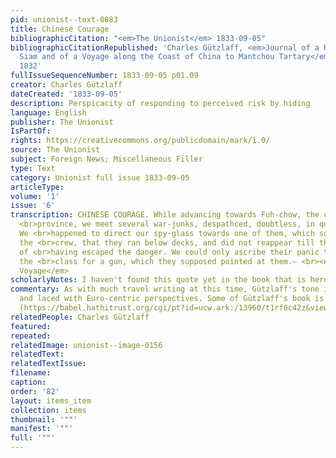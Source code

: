 ```yaml
---
pid: unionist--text-0083
title: Chinese Courage
bibliographicCitation: "<em>The Unionist</em> 1833-09-05"
bibliographicCitationRepublished: 'Charles Gützlaff, <em>Journal of a Residence in
  Siam and of a Voyage along the Coast of China to Mantchou Tartary</em> Canton, China:
  1832'
fullIssueSequenceNumber: 1833-09-05 p01.09
creator: Charles Gützlaff
dateCreated: '1833-09-05'
description: Perspicacity of responding to perceived risk by hiding
language: English
publisher: The Unionist
IsPartOf: 
rights: https://creativecommons.org/publicdomain/mark/1.0/
source: The Unionist
subject: Foreign News; Miscellaneous Filler
type: Text
category: Unionist full issue 1833-09-05
articleType: 
volume: '1'
issue: '6'
transcription: CHINESE COURAGE. While advancing towards Fuh-chow, the capital of Fuh-keen
  <br>province, we meet several war-junks, despathced, doubtless, in quest of us.
  We <br>happened to direct our spy-glass towards one of them, which so intimidated
  the <br>crew, that they ran below decks, and did not reappear till they were sure
  of <br>having escaped the danger. We could only ascribe their panic to mistaking
  the <br>class for a gun, which they supposed pointed at them.— <br><em>Gutzlaff’s
  Voyage</em>
scholarlyNotes: I haven't found this quote yet in the book that is here - https://babel.hathitrust.org/cgi/pt?id=ucw.ark:/13960/t1rf6c42z&view=1up&seq=5
commentary: As with much travel writing at this time, Gützlaff's tone is patronizing
  and laced with Euro-centric perspectives. Some of Gützlaff's book is available [here]
  (https://babel.hathitrust.org/cgi/pt?id=ucw.ark:/13960/t1rf6c42z&view=1up&seq=5)
relatedPeople: Charles Gützlaff
featured: 
repeated: 
relatedImage: unionist--image-0156
relatedText: 
relatedTextIssue: 
filename: 
caption: 
order: '82'
layout: items_item
collection: items
thumbnail: '""'
manifest: '""'
full: '""'
---
```

